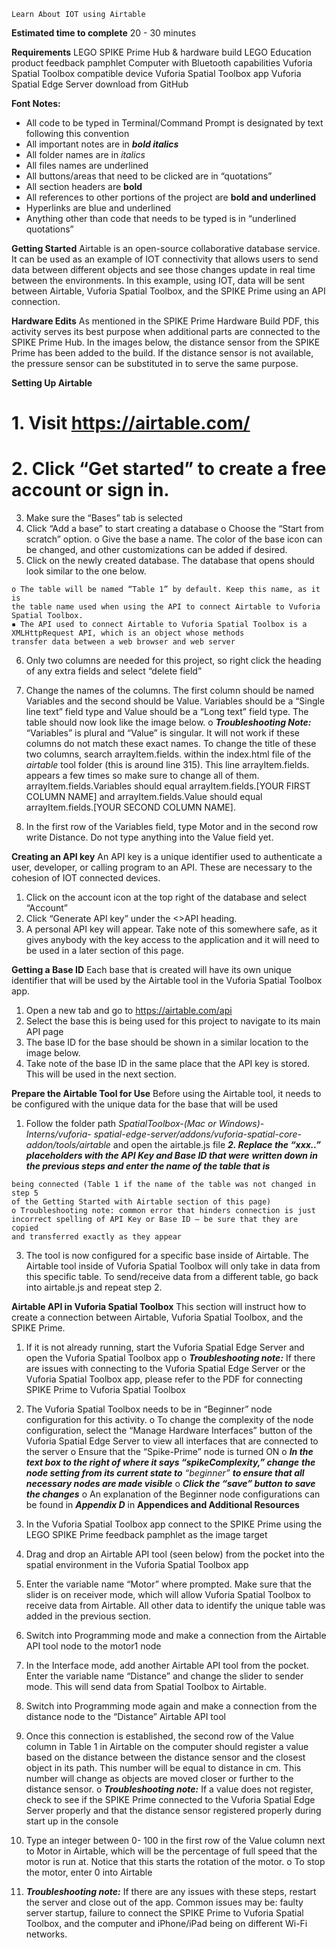 ```
Learn About IOT using Airtable
```
**Estimated time to complete**
20 - 30 minutes

**Requirements**
LEGO SPIKE Prime Hub & hardware build
LEGO Education product feedback pamphlet
Computer with Bluetooth capabilities
Vuforia Spatial Toolbox compatible device
Vuforia Spatial Toolbox app
Vuforia Spatial Edge Server download from GitHub

**Font Notes:**

- All code to be typed in Terminal/Command Prompt is designated by text
    following this convention
- All important notes are in **_bold italics_**
- All folder names are in _italics_
- All files names are underlined
- All buttons/areas that need to be clicked are in “quotations”
- All section headers are **bold**
- All references to other portions of the project are **bold and underlined**
- Hyperlinks are blue and underlined
- Anything other than code that needs to be typed is in “underlined quotations”

**Getting Started**
Airtable is an open-source collaborative database service. It can be used as an
example of IOT connectivity that allows users to send data between different
objects and see those changes update in real time between the environments. In
this example, using IOT, data will be sent between Airtable, Vuforia Spatial Toolbox,
and the SPIKE Prime using an API connection.

**Hardware Edits**
As mentioned in the SPIKE Prime Hardware Build PDF, this activity serves its best
purpose when additional parts are connected to the SPIKE Prime Hub. In the images
below, the distance sensor from the SPIKE Prime has been added to the build. If the
distance sensor is not available, the pressure sensor can be substituted in to serve
the same purpose.

**Setting Up Airtable**

# 1. Visit https://airtable.com/

# 2. Click “Get started” to create a free account or sign in.


3. Make sure the “Bases” tab is selected
4. Click “Add a base” to start creating a database
    o Choose the “Start from scratch” option.
    o Give the base a name. The color of the base icon can be changed, and
       other customizations can be added if desired.
5. Click on the newly created database. The database that opens should look
    similar to the one below.

```
o The table will be named “Table 1” by default. Keep this name, as it is
the table name used when using the API to connect Airtable to Vuforia
Spatial Toolbox.
▪ The API used to connect Airtable to Vuforia Spatial Toolbox is a
XMLHttpRequest API, which is an object whose methods
transfer data between a web browser and web server
```
6. Only two columns are needed for this project, so right click the heading of
    any extra fields and select “delete field”
7. Change the names of the columns. The first column should be named
    Variables and the second should be Value. Variables should be a “Single line
    text” field type and Value should be a “Long text” field type. The table should
    now look like the image below.
       o **_Troubleshooting Note:_** “Variables” is plural and “Value” is singular. It will
          not work if these columns do not match these exact names. To change
          the title of these two columns, search arrayItem.fields. within the
          index.html file of the _airtable_ tool folder (this is around line 315). This
          line arrayItem.fields. appears a few times so make sure to change all of
          them. arrayItem.fields.Variables should equal arrayItem.fields.[YOUR FIRST
          COLUMN NAME] and arrayItem.fields.Value should equal
          arrayItem.fields.[YOUR SECOND COLUMN NAME].


8. In the first row of the Variables field, type Motor and in the second row write
    Distance. Do not type anything into the Value field yet.

**Creating an API key**
An API key is a unique identifier used to authenticate a user, developer, or calling
program to an API. These are necessary to the cohesion of IOT connected devices.


1. Click on the account icon at the top right of the database and select
    “Account”
2. Click “Generate API key” under the <>API heading.
3. A personal API key will appear. Take note of this somewhere safe, as it gives
    anybody with the key access to the application and it will need to be used in
    a later section of this page.

**Getting a Base ID**
Each base that is created will have its own unique identifier that will be used by the
Airtable tool in the Vuforia Spatial Toolbox app.

1. Open a new tab and go to https://airtable.com/api
2. Select the base this is being used for this project to navigate to its main API
    page
3. The base ID for the base should be shown in a similar location to the image
    below.
4. Take note of the base ID in the same place that the API key is stored. This will
    be used in the next section.

**Prepare the Airtable Tool for Use**
Before using the Airtable tool, it needs to be configured with the unique data for the
base that will be used

1. Follow the folder path _SpatialToolbox-(Mac or Windows)-Interns/vuforia-_
    _spatial-edge-server/addons/vuforia-spatial-core-addon/tools/airtable_ and
    open the airtable.js file
**_2. Replace the “xxx..” placeholders with the API Key and Base ID that were_**
    **_written down in the previous steps and enter the name of the table that is_**


```
being connected (Table 1 if the name of the table was not changed in step 5
of the Getting Started with Airtable section of this page)
o Troubleshooting note: common error that hinders connection is just
incorrect spelling of API Key or Base ID – be sure that they are copied
and transferred exactly as they appear
```
3. The tool is now configured for a specific base inside of Airtable. The Airtable
    tool inside of Vuforia Spatial Toolbox will only take in data from this specific
    table. To send/receive data from a different table, go back into airtable.js and
    repeat step 2.

**Airtable API in Vuforia Spatial Toolbox**
This section will instruct how to create a connection between Airtable, Vuforia
Spatial Toolbox, and the SPIKE Prime.

1. If it is not already running, start the Vuforia Spatial Edge Server and open the
    Vuforia Spatial Toolbox app
       o **_Troubleshooting note:_** If there are issues with connecting to the Vuforia
          Spatial Edge Server or the Vuforia Spatial Toolbox app, please refer to
          the PDF for connecting SPIKE Prime to Vuforia Spatial Toolbox
2. The Vuforia Spatial Toolbox needs to be in “Beginner” node configuration for
    this activity.
       o To change the complexity of the node configuration, select the
          “Manage Hardware Interfaces” button of the Vuforia Spatial Edge
          Server to view all interfaces that are connected to the server
       o Ensure that the “Spike-Prime” node is turned ON
       o **_In the text box to the right of where it says “spikeComplexity,” change_**
          **_the node setting from its current state to_** _“beginner”_ **_to ensure that all_**
          **_necessary nodes are made visible_**
       o **_Click the “save” button to save the changes_**
       o An explanation of the Beginner node configurations can be found in
          **_Appendix D_** in **Appendices and Additional Resources**


3. In the Vuforia Spatial Toolbox app connect to the SPIKE Prime using the LEGO
    SPIKE Prime feedback pamphlet as the image target
4. Drag and drop an Airtable API tool (seen below) from the pocket into the
    spatial environment in the Vuforia Spatial Toolbox app
5. Enter the variable name “Motor” where prompted. Make sure that the slider is
    on receiver mode, which will allow Vuforia Spatial Toolbox to receive data
    from Airtable. All other data to identify the unique table was added in the
    previous section.


6. Switch into Programming mode and make a connection from the Airtable API
    tool node to the motor1 node
7. In the Interface mode, add another Airtable API tool from the pocket. Enter
    the variable name “Distance” and change the slider to sender mode. This will
    send data from Spatial Toolbox to Airtable.
8. Switch into Programming mode again and make a connection from the
    distance node to the “Distance” Airtable API tool


9. Once this connection is established, the second row of the Value column in
    Table 1 in Airtable on the computer should register a value based on the
    distance between the distance sensor and the closest object in its path. This
    number will be equal to distance in cm. This number will change as objects
    are moved closer or further to the distance sensor.
       o **_Troubleshooting note:_** If a value does not register, check to see if the
          SPIKE Prime connected to the Vuforia Spatial Edge Server properly and
          that the distance sensor registered properly during start up in the
          console
10. Type an integer between 0- 100 in the first row of the Value column next to
    Motor in Airtable, which will be the percentage of full speed that the motor is
    run at. Notice that this starts the rotation of the motor.
       o To stop the motor, enter 0 into Airtable
11. **_Troubleshooting note:_** If there are any issues with these steps, restart the
    server and close out of the app. Common issues may be: faulty server startup,
    failure to connect the SPIKE Prime to Vuforia Spatial Toolbox, and the
    computer and iPhone/iPad being on different Wi-Fi networks.


